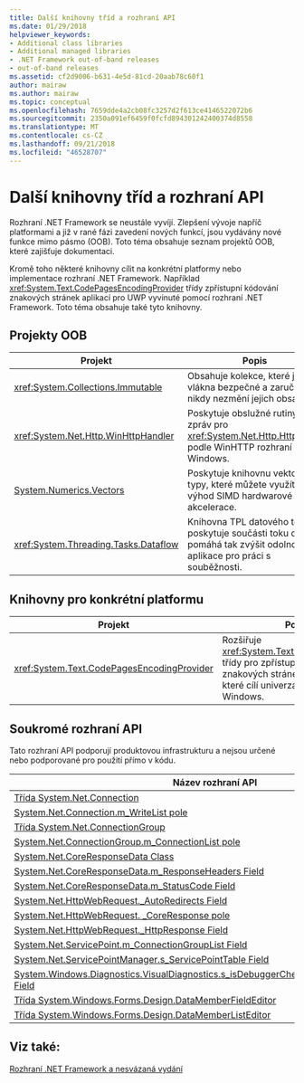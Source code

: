 ```yaml
---
title: Další knihovny tříd a rozhraní API
ms.date: 01/29/2018
helpviewer_keywords:
- Additional class libraries
- Additional managed libraries
- .NET Framework out-of-band releases
- out-of-band releases
ms.assetid: cf2d9006-b631-4e5d-81cd-20aab78c60f1
author: mairaw
ms.author: mairaw
ms.topic: conceptual
ms.openlocfilehash: 7659dde4a2cb08fc3257d2f613ce4146522072b6
ms.sourcegitcommit: 2350a091ef6459f0fcfd894301242400374d8558
ms.translationtype: MT
ms.contentlocale: cs-CZ
ms.lasthandoff: 09/21/2018
ms.locfileid: "46528707"
---
```

# <a name="additional-class-libraries-and-apis"></a>Další knihovny tříd a rozhraní API

Rozhraní .NET Framework se neustále vyvíjí. Zlepšení vývoje napříč platformami a již v rané fázi zavedení nových funkcí, jsou vydávány nové funkce mimo pásmo (OOB). Toto téma obsahuje seznam projektů OOB, které zajišťuje dokumentaci.  
  
Kromě toho některé knihovny cílit na konkrétní platformy nebo implementace rozhraní .NET Framework. Například <xref:System.Text.CodePagesEncodingProvider> třídy zpřístupní kódování znakových stránek aplikací pro UWP vyvinuté pomocí rozhraní .NET Framework. Toto téma obsahuje také tyto knihovny.  
  
## <a name="oob-projects"></a>Projekty OOB
  
| Projekt | Popis |  
| ------- | ----------- |  
| <xref:System.Collections.Immutable> | Obsahuje kolekce, které jsou vlákna bezpečné a zaručené nikdy nezmění jejich obsah. |
| <xref:System.Net.Http.WinHttpHandler> | Poskytuje obslužné rutiny zpráv pro <xref:System.Net.Http.HttpClient> podle WinHTTP rozhraní Windows. |
| [System.Numerics.Vectors](https://msdn.microsoft.com/library/mt452176.aspx) | Poskytuje knihovnu vektorové typy, které můžete využít výhod SIMD hardwarové akcelerace.| 
| <xref:System.Threading.Tasks.Dataflow> | Knihovna TPL datového toku poskytuje součásti toku dat a pomáhá tak zvýšit odolnost aplikace pro práci s souběžnosti. |  

## <a name="platform-specific-libraries"></a>Knihovny pro konkrétní platformu
  
| Projekt | Popis |  
| ------- | ----------- |  
| <xref:System.Text.CodePagesEncodingProvider> | Rozšiřuje <xref:System.Text.EncodingProvider> třídy pro zpřístupnění kódování znakových stránek pro aplikace, které cílí univerzální platformu Windows. |  
  
## <a name="private-apis"></a>Soukromé rozhraní API  

Tato rozhraní API podporují produktovou infrastrukturu a nejsou určené nebo podporované pro použití přímo v kódu.  
  
| Název rozhraní API |
| -------- |
| [Třída System.Net.Connection](../../../docs/framework/additional-apis/connection.md) |
| [System.Net.Connection.m\_WriteList pole](../../../docs/framework/additional-apis/m_writelist.md) |
| [Třída System.Net.ConnectionGroup](../../../docs/framework/additional-apis/connectiongroup.md) |
| [System.Net.ConnectionGroup.m\_ConnectionList pole](../../../docs/framework/additional-apis/m_connectionlist.md) |
| [System.Net.CoreResponseData Class](../../../docs/framework/additional-apis/coreresponsedata.md) |
| [System.Net.CoreResponseData.m\_ResponseHeaders Field](../../../docs/framework/additional-apis/coreresponsedata_m_responseheaders.md) |
| [System.Net.CoreResponseData.m\_StatusCode Field](../../../docs/framework/additional-apis/coreresponsedata_m_statuscode.md) |
| [System.Net.HttpWebRequest.\_AutoRedirects Field](../../../docs/framework/additional-apis/_autoredirects.md) |
| [System.Net.HttpWebRequest. \_CoreResponse pole](../../../docs/framework/additional-apis/httpwebrequest__coreresponse.md) |
| [System.Net.HttpWebRequest.\_HttpResponse Field](../../../docs/framework/additional-apis/_httpresponse.md) |
| [System.Net.ServicePoint.m\_ConnectionGroupList Field](../../../docs/framework/additional-apis/m_connectiongrouplist.md) |
| [System.Net.ServicePointManager.s\_ServicePointTable Field](../../../docs/framework/additional-apis/s_servicepointtable.md) |
| [System.Windows.Diagnostics.VisualDiagnostics.s\_isDebuggerCheckDisabledForTestPurposes Field](../../../docs/framework/additional-apis/s-isdebuggercheckdisabledfortestpurposes-field.md) |
| [Třída System.Windows.Forms.Design.DataMemberFieldEditor](../../../docs/framework/additional-apis/datamemberfieldeditor-class.md) |
| [Třída System.Windows.Forms.Design.DataMemberListEditor](../../../docs/framework/additional-apis/datamemberlisteditor-class.md) |
  
## <a name="see-also"></a>Viz také:

[Rozhraní .NET Framework a nesvázaná vydání](../../../docs/framework/get-started/the-net-framework-and-out-of-band-releases.md)

